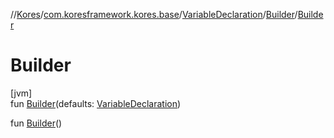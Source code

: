 //[Kores](../../../../index.md)/[com.koresframework.kores.base](../../index.md)/[VariableDeclaration](../index.md)/[Builder](index.md)/[Builder](-builder.md)

# Builder

[jvm]\
fun [Builder](-builder.md)(defaults: [VariableDeclaration](../index.md))

fun [Builder](-builder.md)()
